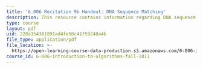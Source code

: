 ```yaml
---
title: '6.006 Recitation 9b Handout: DNA Sequence Matching'
description: This resource contains information regarding DNA sequence matching.
type: course
layout: pdf
uid: 228a154381891ad4fe58c41f59248a4b
file_type: application/pdf
file_location: >-
  https://open-learning-course-data-production.s3.amazonaws.com/6-006-introduction-to-algorithms-fall-2011/228a154381891ad4fe58c41f59248a4b_MIT6_006F11_rec09b_handout.pdf
course_id: 6-006-introduction-to-algorithms-fall-2011
---
```

